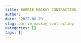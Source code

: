```yaml
---
title: BARRIE MACKAY CONTRACTING
author: ''
date: '2022-08-29'
slug: barrie_mackay_contracting
categories: []
tags: []
---
```

